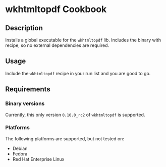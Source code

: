 wkhtmltopdf Cookbook
================

Description
-----------

Installs a global executable for the `wkhtmltopdf` lib.  Includes the binary
with recipe, so no external dependencies are required.


Usage
-----

Include the `wkhtmltopdf` recipe in your run list and you are good to go.


Requirements
------------

### Binary versions

Currently, this only version `0.10.0_rc2` of `wkhtmltopdf` is supported.


### Platforms

The following platforms are supported, but not tested on:

* Debian
* Fedora
* Red Hat Enterprise Linux


